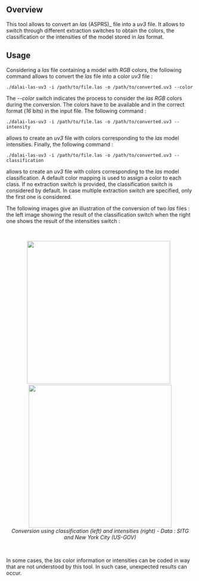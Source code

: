 ## Overview

This tool allows to convert an _las_ (ASPRS)_ file into a _uv3_ file. It allows to switch through different extraction switches to obtain the colors, the classification or the intensities of the model stored in _las_ format.

## Usage

Considering a _las_ file containing a model with _RGB_ colors, the following command allows to convert the _las_ file into a color _uv3_ file :

    ./dalai-las-uv3 -i /path/to/file.las -o /path/to/converted.uv3 --color

The _--color_ switch indicates the process to consider the _las_ _RGB_ colors during the conversion. The colors have to be available and in the correct format (_16_ bits) in the input file. The following command :

    ./dalai-las-uv3 -i /path/to/file.las -o /path/to/converted.uv3 --intensity

allows to create an _uv3_ file with colors corresponding to the _las_ model intensities. Finally, the following command :

    ./dalai-las-uv3 -i /path/to/file.las -o /path/to/converted.uv3 --classification

allows to create an _uv3_ file with colors corresponding to the _las_ model classification. A default color mapping is used to assign a color to each class. If no extraction switch is provided, the classification switch is considered by default. In case multiple extraction switch are specified, only the first one is considered.

The following images give an illustration of the conversion of two _las_ files : the left image showing the result of the classification switch when the right one shows the result of the intensities switch :

<br />
<p align="center">
<img src="https://github.com/nils-hamel/dalai-suite/blob/master/src/dalai-las-uv3/doc/las-1.jpg?raw=true" width="384">
&nbsp;
<img src="https://github.com/nils-hamel/dalai-suite/blob/master/src/dalai-las-uv3/doc/las-2.jpg?raw=true" width="384">
<br />
<i>Conversion using classification (left) and intensities (right) - Data : SITG and New York City (US-GOV)</i>
</p>
<br />

In some cases, the _las_ color information or intensities can be coded in way that are not understood by this tool. In such case, unexpected results can occur.
